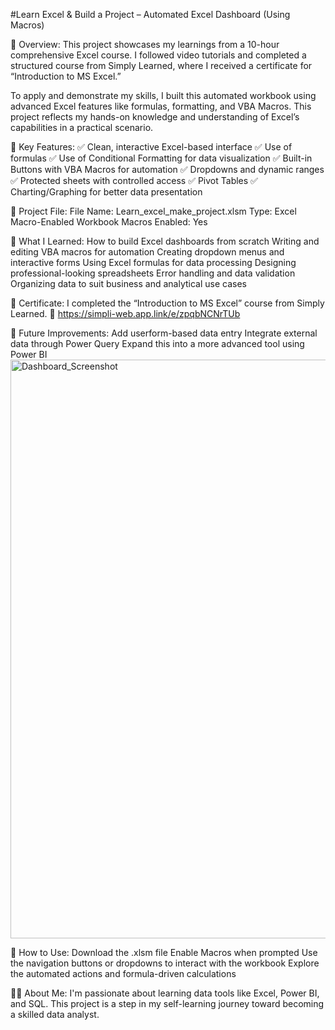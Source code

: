 #Learn Excel & Build a Project – Automated Excel Dashboard (Using Macros)

📘 Overview:
This project showcases my learnings from a 10-hour comprehensive Excel course. I followed video tutorials and completed a structured course from Simply Learned, where I received a certificate for “Introduction to MS Excel.”

To apply and demonstrate my skills, I built this automated workbook using advanced Excel features like formulas, formatting, and VBA Macros. This project reflects my hands-on knowledge and understanding of Excel’s capabilities in a practical scenario.

🎯 Key Features:
✅ Clean, interactive Excel-based interface
✅ Use of formulas 
✅ Use of Conditional Formatting for data visualization
✅ Built-in Buttons with VBA Macros for automation
✅ Dropdowns and dynamic ranges
✅ Protected sheets with controlled access
✅ Pivot Tables 
✅ Charting/Graphing for better data presentation

📂 Project File:
File Name: Learn_excel_make_project.xlsm
Type: Excel Macro-Enabled Workbook
Macros Enabled: Yes 

🧠 What I Learned:
How to build Excel dashboards from scratch
Writing and editing VBA macros for automation
Creating dropdown menus and interactive forms
Using Excel formulas for data processing
Designing professional-looking spreadsheets
Error handling and data validation
Organizing data to suit business and analytical use cases

🧾 Certificate:
I completed the “Introduction to MS Excel” course from Simply Learned.
📌 https://simpli-web.app.link/e/zpqbNCNrTUb

🚀 Future Improvements:
Add userform-based data entry
Integrate external data through Power Query
Expand this into a more advanced tool using Power BI
<img width="1858" height="926" alt="Dashboard_Screenshot " src="https://github.com/user-attachments/assets/8acd13a6-627c-4e59-bdb2-53ad7e497973" />


🔗 How to Use:
Download the .xlsm file
Enable Macros when prompted
Use the navigation buttons or dropdowns to interact with the workbook
Explore the automated actions and formula-driven calculations

🙋‍♀️ About Me:
I'm passionate about learning data tools like Excel, Power BI, and SQL.
This project is a step in my self-learning journey toward becoming a skilled data analyst.
